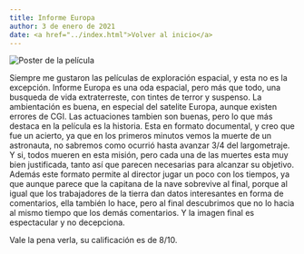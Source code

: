 ```yaml
---
title: Informe Europa
author: 3 de enero de 2021
date: <a href="../index.html">Volver al inicio</a>
---
```


![Poster de la película](https://images-na.ssl-images-amazon.com/images/I/A1h4FB5Bl-L._RI_.jpg)

Siempre me gustaron las películas de exploración espacial, y esta no es la excepción. Informe Europa es una oda espacial, pero más que todo, una busqueda de vida extraterreste, con tintes de terror y suspenso.
La ambientación es buena, en especial del satelite Europa, aunque existen errores de CGI.
Las actuaciones tambien son buenas, pero lo que más destaca en la película es la historia. Esta en formato documental, y creo que fue un acierto, ya que en los primeros minutos vemos la muerte de un astronauta, no sabremos como ocurrió hasta avanzar 3/4 del largometraje. Y si, todos mueren en esta misión, pero cada una de las muertes esta muy bien justificada, tanto así que parecen necesarias para alcanzar su objetivo. Además este formato permite al director jugar un poco con los tiempos, ya que aunque parece que la capitana de la nave sobrevive al final, porque al igual que los trabajadores de la tierra dan datos interesantes en forma de comentarios, ella también lo hace, pero al final descubrimos que no lo hacia al mismo tiempo que los demás comentarios. Y la imagen final es espectacular y no decepciona.

Vale la pena verla, su calificación es de 8/10.

